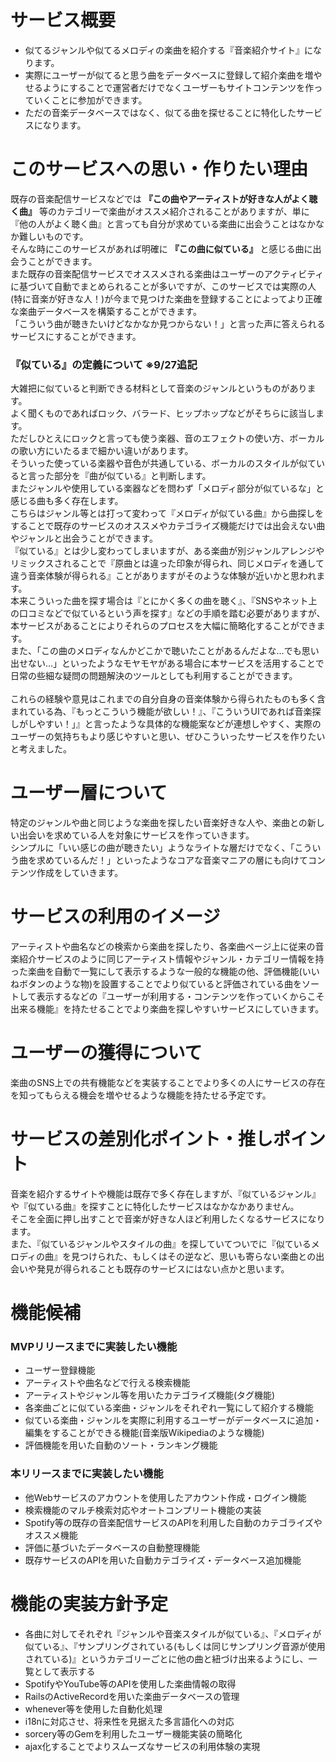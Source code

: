 # サービス概要
- 似てるジャンルや似てるメロディの楽曲を紹介する『音楽紹介サイト』になります。
- 実際にユーザーが似てると思う曲をデータベースに登録して紹介楽曲を増やせるようにすることで運営者だけでなくユーザーもサイトコンテンツを作っていくことに参加ができます。
- ただの音楽データベースではなく、似てる曲を探せることに特化したサービスになります。

# このサービスへの思い・作りたい理由
既存の音楽配信サービスなどでは __『この曲やアーティストが好きな人がよく聴く曲』__ 等のカテゴリーで楽曲がオススメ紹介されることがありますが、単に『他の人がよく聴く曲』と言っても自分が求めている楽曲に出会うことはなかなか難しいものです。
<br>
そんな時にこのサービスがあれば明確に __『この曲に似ている』__ と感じる曲に出会うことができます。
<br>
また既存の音楽配信サービスでオススメされる楽曲はユーザーのアクティビティに基づいて自動でまとめられることが多いですが、このサービスでは実際の人(特に音楽が好きな人！)が今まで見つけた楽曲を登録することによってより正確な楽曲データベースを構築することができます。
<br>
「こういう曲が聴きたいけどなかなか見つからない！」と言った声に答えられるサービスにすることができます。

### 『似ている』の定義について ※9/27追記
大雑把に似ていると判断できる材料として音楽のジャンルというものがあります。
<br>
よく聞くものであればロック、バラード、ヒップホップなどがそちらに該当します。
<br>
ただしひとえにロックと言っても使う楽器、音のエフェクトの使い方、ボーカルの歌い方にいたるまで細かい違いがあります。
<br>
そういった使っている楽器や音色が共通している、ボーカルのスタイルが似ていると言った部分を『曲が似ている』と判断します。
<br>
またジャンルや使用している楽器などを問わず「メロディ部分が似ているな」と感じる曲も多く存在します。
<br>
こちらはジャンル等とは打って変わって『メロディが似ている曲』から曲探しをすることで既存のサービスのオススメやカテゴライズ機能だけでは出会えない曲やジャンルと出会うことができます。
<br>
『似ている』とは少し変わってしまいますが、ある楽曲が別ジャンルアレンジやリミックスされることで『原曲とは違った印象が得られ、同じメロディを通して違う音楽体験が得られる』ことがありますがそのような体験が近いかと思われます。
<br>
本来こういった曲を探す場合は『とにかく多くの曲を聴く』、『SNSやネット上の口コミなどで似ているという声を探す』などの手順を踏む必要がありますが、本サービスがあることによりそれらのプロセスを大幅に簡略化することができます。
<br>
また、「この曲のメロディなんかどこかで聴いたことがあるんだよな…でも思い出せない…」といったようなモヤモヤがある場合に本サービスを活用することで日常の些細な疑問の問題解決のツールとしても利用することができます。
<br>
<br>
これらの経験や意見はこれまでの自分自身の音楽体験から得られたものも多く含まれている為、『もっとこういう機能が欲しい！』、『こういうUIであれば音楽探しがしやすい！」』と言ったような具体的な機能案などが連想しやすく、実際のユーザーの気持ちもより感じやすいと思い、ぜひこういったサービスを作りたいと考えました。

# ユーザー層について
特定のジャンルや曲と同じような楽曲を探したい音楽好きな人や、楽曲との新しい出会いを求めている人を対象にサービスを作っていきます。
<br>
シンプルに「いい感じの曲が聴きたい」ようなライトな層だけでなく、「こういう曲を求めているんだ！」といったようなコアな音楽マニアの層にも向けてコンテンツ作成をしていきます。

# サービスの利用のイメージ
アーティストや曲名などの検索から楽曲を探したり、各楽曲ページ上に従来の音楽紹介サービスのように同じアーティスト情報やジャンル・カテゴリー情報を持った楽曲を自動で一覧にして表示するような一般的な機能の他、評価機能(いいねボタンのような物)を設置することでより似ていると評価されている曲をソートして表示するなどの『ユーザーが利用する・コンテンツを作っていくからこそ出来る機能』を持たせることでより楽曲を探しやすいサービスにしていきます。

# ユーザーの獲得について
楽曲のSNS上での共有機能などを実装することでより多くの人にサービスの存在を知ってもらえる機会を増やせるような機能を持たせる予定です。

# サービスの差別化ポイント・推しポイント
音楽を紹介するサイトや機能は既存で多く存在しますが、『似ているジャンル』や『似ている曲』を探すことに特化したサービスはなかなかありません。
<br>
そこを全面に押し出すことで音楽が好きな人ほど利用したくなるサービスになります。
<br>
また、『似ているジャンルやスタイルの曲』を探していてついでに『似ているメロディの曲』を見つけられた、もしくはその逆など、思いも寄らない楽曲との出会いや発見が得られることも既存のサービスにはない点かと思います。

# 機能候補
### MVPリリースまでに実装したい機能
- ユーザー登録機能
- アーティストや曲名などで行える検索機能
- アーティストやジャンル等を用いたカテゴライズ機能(タグ機能)
- 各楽曲ごとに似ている楽曲・ジャンルをそれぞれ一覧にして紹介する機能
- 似ている楽曲・ジャンルを実際に利用するユーザーがデータベースに追加・編集をすることができる機能(音楽版Wikipediaのような機能)
- 評価機能を用いた自動のソート・ランキング機能

### 本リリースまでに実装したい機能
- 他Webサービスのアカウントを使用したアカウント作成・ログイン機能
- 検索機能のマルチ検索対応やオートコンプリート機能の実装
- Spotify等の既存の音楽配信サービスのAPIを利用した自動のカテゴライズやオススメ機能
- 評価に基づいたデータベースの自動整理機能
- 既存サービスのAPIを用いた自動カテゴライズ・データベース追加機能

# 機能の実装方針予定
- 各曲に対してそれぞれ『ジャンルや音楽スタイルが似ている』、『メロディが似ている』、『サンプリングされている(もしくは同じサンプリング音源が使用されている)』というカテゴリーごとに他の曲と紐づけ出来るようにし、一覧として表示する
- SpotifyやYouTube等のAPIを使用した楽曲情報の取得
- RailsのActiveRecordを用いた楽曲データベースの管理
- whenever等を使用した自動化処理
- i18nに対応させ、将来性を見据えた多言語化への対応
- sorcery等のGemを利用したユーザー機能実装の簡略化
- ajax化することでよりスムーズなサービスの利用体験の実現